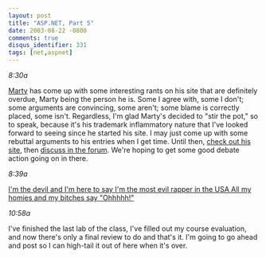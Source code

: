 ```yaml
---
layout: post
title: "ASP.NET, Part 5"
date: 2003-08-22 -0800
comments: true
disqus_identifier: 331
tags: [net,aspnet]
---
```

*8:30a*

 [Marty](http://www.mildperil.net/blog/) has come up with some
interesting rants on his site that are definitely overdue, Marty being
the person he is. Some I agree with, some I don't; some arguments are
convincing, some aren't; some blame is correctly placed, some isn't.
Regardless, I'm glad Marty's decided to "stir the pot," so to speak,
because it's his trademark inflammatory nature that I've looked forward
to seeing since he started his site. I may just come up with some
rebuttal arguments to his entries when I get time. Until then, [check
out his site](http://www.mildperil.net/blog/), then [discuss in the
forum](http://www.mildperil.net/forum/). We're hoping to get some good
debate action going on in there.

 *8:39a*

 [I'm the devil and I'm here to say
 I'm the most evil rapper in the USA
 All my homies and my bitches say
"Ohhhhh!"](http://snltranscripts.jt.org/99/99edevil.phtml)

 *10:58a*

 I've finished the last lab of the class, I've filled out my course
evaluation, and now there's only a final review to do and that's it. I'm
going to go ahead and post so I can high-tail it out of here when it's
over.
